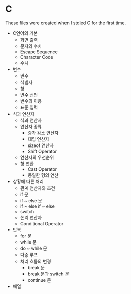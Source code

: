# C

These files were created when I stdied C for the first time. 


* C언어의 기본
  * 화면 출력
  * 문자와 수치
  * Escape Sequence
  * Character Code
  * 수치
* 변수
  * 변수
  * 식별자
  * 형
  * 변수 선언
  * 변수의 이용
  * 표준 입력
* 식과 연산자
  * 식과 연산자
  * 연산자 종류
    * 증가 감소 연산자
    * 대입 연산자
    * sizeof 연산자
    * Shift Operator
  * 연산자의 우선순위
  * 형 변환
    * Cast Operator
    * 동일한 형의 연산
* 상황에 따른 처리
  * 관계 연산자와 조건
  * if 문
  * if ~ else 문
  * if ~ else if ~ else
  * switch
  * 논리 연산자
  * Conditional Operator
* 반복
  * for 문
  * while 문
  * do ~ while 문
  * 다중 루프
  * 처리 흐름의 변경
    * break 문
    * break 문과 switch 문
    * continue 문
* 배열
